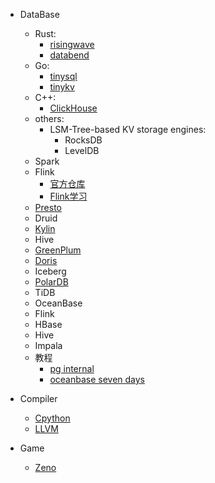 * DataBase
   * Rust: 
        * [risingwave](https://github.com/singularity-data/risingwave)
        * [databend](https://github.com/datafuselabs/databend)
   * Go:
        * [tinysql](https://github.com/talent-plan/tinysql)
        * [tinykv](https://github.com/talent-plan/tinykv)
   * C++:
        * [ClickHouse](https://github.com/ClickHouse/ClickHouse)
   * others:
        * LSM-Tree-based KV storage engines:
             * RocksDB
             * LevelDB
   * Spark
   * Flink
        * [官方仓库](https://github.com/zhisheng17/flink-learning)
        * [Flink学习](https://github.com/zhisheng17/flink-learning)
   * [Presto](https://github.com/prestodb/presto)
   * Druid
   * [Kylin](https://github.com/apache/kylin)
   * Hive
   * [GreenPlum](https://github.com/xfg0218/greenplum--summarize)
   * [Doris](https://github.com/apache/doris)
   * Iceberg
   * [PolarDB](https://github.com/ApsaraDB/PolarDB-for-PostgreSQL)
   * TiDB
   * OceanBase
   * Flink
   * HBase
   * Hive
   * Impala
   * 教程
      * [pg internal](http://www.interdb.jp/pg/index.html)
      * [oceanbase seven days](https://developer.aliyun.com/article/993721)
* Compiler
   * [Cpython](https://github.com/python/cpython)
   * [LLVM](https://github.com/llvm/llvm-project)


* Game
   * [Zeno](https://github.com/zenustech/zeno)


